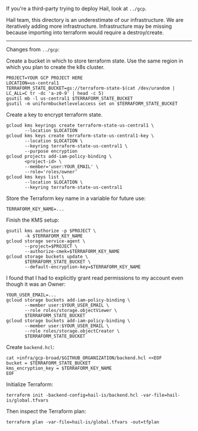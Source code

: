 If you're a third-party trying to deploy Hail, look at `../gcp`.

Hail team, this directory is an underestimate of our infrastructure. We are iteratively adding more
infrastructure. Infrastructure may be missing because importing into terraform would require a
destroy/create.

---

Changes from `../gcp`:

Create a bucket in which to store terraform state. Use the same region in which you plan to create
the k8s cluster.

```
PROJECT=YOUR GCP PROJECT HERE
LOCATION=us-central1
TERRAFORM_STATE_BUCKET=gs://terraform-state-$(cat /dev/urandom | LC_ALL=C tr -dc 'a-z0-9' | head -c 5)
gsutil mb -l us-central1 $TERRAFORM_STATE_BUCKET
gsutil -m uniformbucketlevelaccess set on $TERRAFORM_STATE_BUCKET
```

Create a key to encrypt terraform state.

```
gcloud kms keyrings create terraform-state-us-central1 \
       --location $LOCATION
gcloud kms keys create terraform-state-us-central1-key \
       --location $LOCATION \
	   --keyring terraform-state-us-central1 \
	   --purpose encryption
gcloud projects add-iam-policy-binding \
       <project-id> \
       --member='user:YOUR_EMAIL' \
	   --role='roles/owner'
gcloud kms keys list \
       --location $LOCATION \
	   --keyring terraform-state-us-central1
```
Store the Terraform key name in a variable for future use:
```
TERRAFORM_KEY_NAME=...
```
Finish the KMS setup:
```
gsutil kms authorize -p $PROJECT \
       -k $TERRAFORM_KEY_NAME
gcloud storage service-agent \
       --project=$PROJECT \
	   --authorize-cmek=$TERRAFORM_KEY_NAME
gcloud storage buckets update \
       $TERRAFORM_STATE_BUCKET \
	   --default-encryption-key=$TERRAFORM_KEY_NAME
```

I found that I had to explicitly grant read permissions to my account even though it was an Owner:

```
YOUR_USER_EMAIL=...
gcloud storage buckets add-iam-policy-binding \
       --member user:$YOUR_USER_EMAIL \
	   --role roles/storage.objectViewer \
       $TERRAFORM_STATE_BUCKET
gcloud storage buckets add-iam-policy-binding \
       --member user:$YOUR_USER_EMAIL \
	   --role roles/storage.objectCreator \
       $TERRAFORM_STATE_BUCKET
```

Create `backend.hcl`:

```
cat >infra/gcp-broad/$GITHUB_ORGANIZATION/backend.hcl <<EOF
bucket = $TERRAFORM_STATE_BUCKET
kms_encryption_key = $TERRAFORM_KEY_NAME
EOF
```

Initialize Terraform:

```
terraform init -backend-config=hail-is/backend.hcl -var-file=hail-is/global.tfvars
```

Then inspect the Terraform plan:

```
terraform plan -var-file=hail-is/global.tfvars -out=tfplan
```
